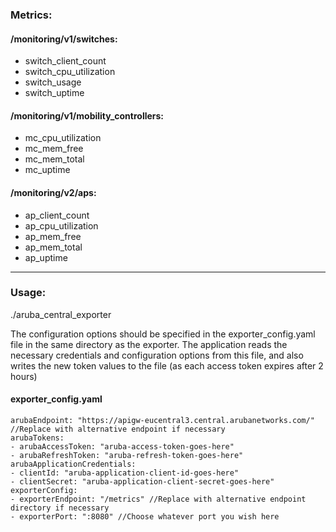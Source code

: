 <h3>Metrics:</h3>

<h4>/monitoring/v1/switches:</h4>

- switch_client_count
- switch_cpu_utilization
- switch_usage
- switch_uptime

<h4>/monitoring/v1/mobility_controllers:</h4>

- mc_cpu_utilization
- mc_mem_free
- mc_mem_total
- mc_uptime

<h4>/monitoring/v2/aps:</h4>

- ap_client_count
- ap_cpu_utilization
- ap_mem_free
- ap_mem_total
- ap_uptime



***
<h3>Usage:</h3>

./aruba_central_exporter

The configuration options should be specified in the exporter_config.yaml file in the same directory as the exporter. The application reads the necessary credentials and configuration options from this file, and also writes the new token values to the file (as each access token expires after 2 hours)

<h4>exporter_config.yaml</h4>

	arubaEndpoint: "https://apigw-eucentral3.central.arubanetworks.com/" //Replace with alternative endpoint if necessary
	arubaTokens:
	- arubaAccessToken: "aruba-access-token-goes-here"
	- arubaRefreshToken: "aruba-refresh-token-goes-here"
	arubaApplicationCredentials:
	- clientId: "aruba-application-client-id-goes-here"
	- clientSecret: "aruba-application-client-secret-goes-here"
	exporterConfig:
	- exporterEndpoint: "/metrics" //Replace with alternative endpoint directory if necessary
	- exporterPort: ":8080" //Choose whatever port you wish here